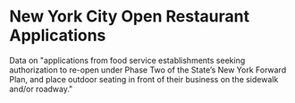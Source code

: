 # New York City Open Restaurant Applications
Data on "applications from food service establishments seeking authorization to re-open under Phase Two of the State’s New York Forward Plan, and place outdoor seating in front of their business on the sidewalk and/or roadway."
